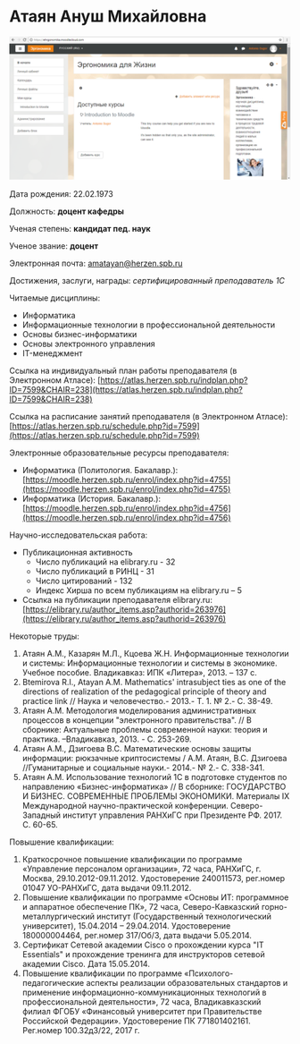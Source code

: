 # Атаян Ануш Михайловна

![ehrgonomika](https://github.com/555Anton/magistratura-Gercena/blob/master/moodlecloud.com.1.png)

Дата рождения: 22.02.1973

Должность: __доцент кафедры__

Ученая степень: __кандидат пед. наук__

Ученое звание: __доцент__

Электронная почта: [amatayan@herzen.spb.ru](mailto:amatayan@herzen.spb.ru)

Достижения, заслуги, награды: _сертифицированный преподаватель 1С_

Читаемые дисциплины:  
* Информатика 
* Информационные технологии в профессиональной деятельности
* Основы бизнес-информатики
* Основы электронного управления
* IT-менеджмент

Ссылка на индивидуальный план работы преподавателя (в Электронном Атласе):
[https://atlas.herzen.spb.ru/indplan.php?ID=7599&CHAIR=238](https://atlas.herzen.spb.ru/indplan.php?ID=7599&CHAIR=238)

Ссылка на расписание занятий преподавателя (в Электронном Атласе):
[https://atlas.herzen.spb.ru/schedule.php?id=7599](https://atlas.herzen.spb.ru/schedule.php?id=7599)

Электронные образовательные ресурсы преподавателя:
* Информатика (Политология. Бакалавр.): [https://moodle.herzen.spb.ru/enrol/index.php?id=4755](https://moodle.herzen.spb.ru/enrol/index.php?id=4755)
* Информатика (История. Бакалавр.): [https://moodle.herzen.spb.ru/enrol/index.php?id=4756](https://moodle.herzen.spb.ru/enrol/index.php?id=4756)

Научно-исследовательская работа:
* Публикационная активность
  * Число публикаций на elibrary.ru - 32
  * Число публикаций в РИНЦ -  31
  * Число цитирований - 132
  * Индекс Хирша по всем публикациям на elibrary.ru – 5
* Ссылка на публикации преподавателя elibrary.ru: [https://elibrary.ru/author_items.asp?authorid=263976](https://elibrary.ru/author_items.asp?authorid=263976)  

Некоторые труды:
1.	Атаян А.М., Казарян М.Л., Кцоева Ж.Н. Информационные технологии и системы: Информационные технологии и системы в экономике. Учебное пособие. Владикавказ: ИПК «Литера», 2013. – 137 с.
2.	Btemirova R.I., Atayan A.M. Mathematics' intrasubject ties as one of the directions of realization of the pedagogical principle of theory and practice link // Наука и человечество.- 2013.- Т. 1. № 2.- С. 38-49.
3.	Атаян А.М. Методология моделирования административных процессов в концепции "электронного правительства". // В сборнике: Актуальные проблемы современной науки: теория и практика. –Владикавказ,  2013. - С. 253-269.
4.	Атаян А.М., Дзигоева В.С. Математические основы защиты информации: рюкзачные криптосистемы / А.М. Атаян, В.С. Дзигоева //Гуманитарные и социальные науки.- 2014.-  № 2.- С. 338-341.
5.	Атаян А.М. Использование технологий 1С в подготовке студентов по направлению «Бизнес-информатика» // В сборнике: ГОСУДАРСТВО И БИЗНЕС. СОВРЕМЕННЫЕ ПРОБЛЕМЫ ЭКОНОМИКИ. Материалы IX Международной научно-практической конференции. Северо-Западный институт управления РАНХиГС при Президенте РФ. 2017. С. 60-65.

Повышение квалификации:
1.	Краткосрочное повышение квалификации по программе «Управление персоналом организации», 72 часа, РАНХиГС, г. Москва, 29.10.2012-09.11.2012. Удостоверение 240011573, рег.номер 01047 УО-РАНХиГС, дата выдачи 09.11.2012.
2.	Повышение квалификации по программе «Основы ИТ: программное и аппаратное обеспечение ПК», 72 часа, Северо-Кавказский горно-металлургический институт (Государственный технологический университет), 15.04.2014 – 29.04.2014. Удостоверение 180000004464, рег.номер 317/Об/3, дата выдачи 5.05.2014.
3.	Сертификат Сетевой академии Cisco о прохождении курса "IT Essentials" и прохождение тренинга для инструкторов сетевой академии Cisco. Дата 15.05.2014.
4.	Повышение квалификации по программе «Психолого-педагогические аспекты реализации образовательных стандартов и применение информационно-коммуникационных технологий в профессиональной деятельности», 72 часа, Владикавказский филиал ФГОБУ «Финансовый университет при Правительстве Российской Федерации». Удостоверение ПК 771801402161. Рег.номер 100.32д3/22, 2017 г.
